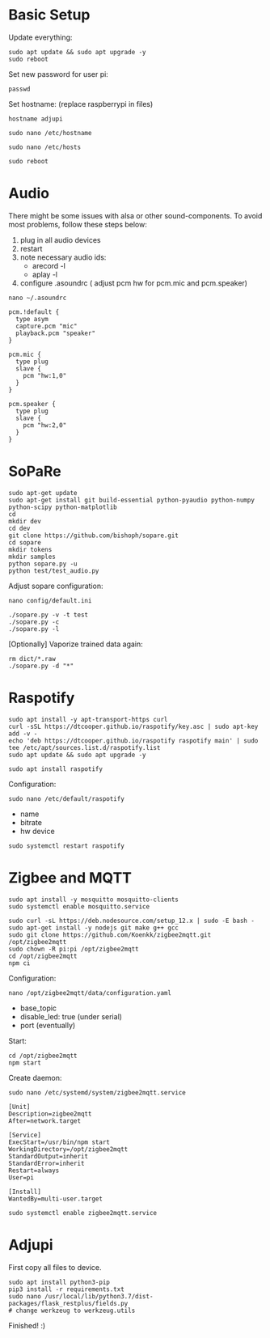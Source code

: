Basic Setup
===========
Update everything:

```
sudo apt update && sudo apt upgrade -y
sudo reboot
```

Set new password for user pi:

```
passwd
```


Set hostname: (replace raspberrypi in files)

```
hostname adjupi
```

```sudo nano /etc/hostname```

```sudo nano /etc/hosts```

```
sudo reboot
```

Audio
=====

There might be some issues with alsa or other sound-components. To avoid most problems, follow these steps below:

1. plug in all audio devices
2. restart
3. note necessary audio ids:
    - arecord -l
    - aplay -l
4. configure .asoundrc (
  adjust pcm hw for  pcm.mic and pcm.speaker)

```nano ~/.asoundrc```

```
pcm.!default {
  type asym
  capture.pcm "mic"
  playback.pcm "speaker"
}

pcm.mic {
  type plug
  slave {
    pcm "hw:1,0"
  }
}

pcm.speaker {
  type plug
  slave {
    pcm "hw:2,0"
  }
}
```

SoPaRe
======

```
sudo apt-get update
sudo apt-get install git build-essential python-pyaudio python-numpy python-scipy python-matplotlib
cd
mkdir dev
cd dev
git clone https://github.com/bishoph/sopare.git
cd sopare
mkdir tokens
mkdir samples
python sopare.py -u
python test/test_audio.py
```

Adjust sopare configuration:

```nano config/default.ini```

```
./sopare.py -v -t test
./sopare.py -c
./sopare.py -l
```

[Optionally] Vaporize trained data again:

```
rm dict/*.raw
./sopare.py -d "*"
```

Raspotify
=========

```
sudo apt install -y apt-transport-https curl
curl -sSL https://dtcooper.github.io/raspotify/key.asc | sudo apt-key add -v -
echo 'deb https://dtcooper.github.io/raspotify raspotify main' | sudo tee /etc/apt/sources.list.d/raspotify.list
sudo apt update && sudo apt upgrade -y

sudo apt install raspotify
```

Configuration:

```sudo nano /etc/default/raspotify```

- name
- bitrate
- hw device

```
sudo systemctl restart raspotify
```

Zigbee and MQTT
===============

```
sudo apt install -y mosquitto mosquitto-clients
sudo systemctl enable mosquitto.service

sudo curl -sL https://deb.nodesource.com/setup_12.x | sudo -E bash -
sudo apt-get install -y nodejs git make g++ gcc
sudo git clone https://github.com/Koenkk/zigbee2mqtt.git /opt/zigbee2mqtt
sudo chown -R pi:pi /opt/zigbee2mqtt
cd /opt/zigbee2mqtt
npm ci
```

Configuration:

```nano /opt/zigbee2mqtt/data/configuration.yaml```

 - base_topic
 -   disable_led: true (under serial)
 - port (eventually)

Start:
```
cd /opt/zigbee2mqtt
npm start
```

Create daemon:

```sudo nano /etc/systemd/system/zigbee2mqtt.service```
```
[Unit]
Description=zigbee2mqtt
After=network.target

[Service]
ExecStart=/usr/bin/npm start
WorkingDirectory=/opt/zigbee2mqtt
StandardOutput=inherit
StandardError=inherit
Restart=always
User=pi

[Install]
WantedBy=multi-user.target
```

```
sudo systemctl enable zigbee2mqtt.service
```

Adjupi
======

First copy all files to device.
```
sudo apt install python3-pip
pip3 install -r requirements.txt
sudo nano /usr/local/lib/python3.7/dist-packages/flask_restplus/fields.py
# change werkzeug to werkzeug.utils
```

Finished! :)
